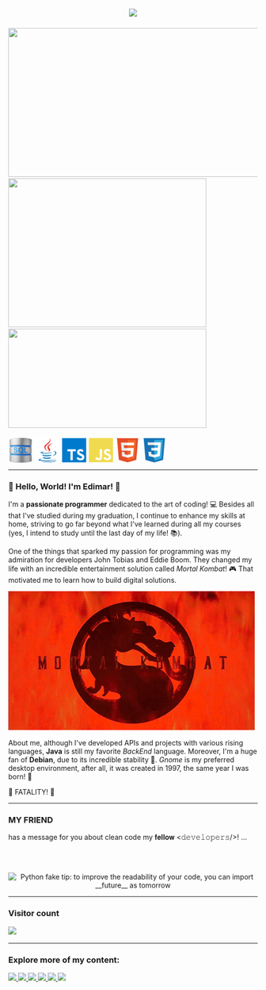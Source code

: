 <div align="center">
  <h2 align="center">
  <a href="https://git.io/typing-svg">
    <img src="https://readme-typing-svg.herokuapp.com/?lines=Hello,+There!+👋;This+is+Edimar+Santos...;Nice+to+meet+you!&center=true&size=25">
  </a>
</h2>
</div>




  <img src="https://github-readme-stats.vercel.app/api?username=Edimar-Dias-dos-Santos&show_icons=true&theme=radical" width="900" height="300">
  
 <div style="display: inline-block;">
    <img src="https://github-readme-stats.vercel.app/api/top-langs/?username=Edimar-Dias-dos-Santos&layout=donut&theme=radical" width="400" height="300">
    <img src="https://github-readme-stats.vercel.app/api/top-langs/?username=Edimar-Dias-dos-Santos&hide=javascript,html&theme=radical" width="400" height="200">
 </div>

        
<br>
    


<div style="display: inline_block"><br>
     <img align="center"  title="SQL"  height="50"  src="imgs/iconeSQL.jpg">
     <img align="center"  title="Java" height="50"  src="https://raw.githubusercontent.com/devicons/devicon/master/icons/java/java-original.svg">
     <img align="center"  title="TypeScript" height="50" src="https://raw.githubusercontent.com/devicons/devicon/master/icons/typescript/typescript-original.svg">
     <img align="center"  title="JavaScript" height="50" src="https://raw.githubusercontent.com/devicons/devicon/master/icons/javascript/javascript-plain.svg">
     <img align="center"  title="HTML" height="50" src="https://raw.githubusercontent.com/devicons/devicon/master/icons/html5/html5-original.svg">
     <img align="center"  title="CSS" height="50" src="https://raw.githubusercontent.com/devicons/devicon/master/icons/css3/css3-original.svg">
</div>

<hr>

<div>
  
### 👋 Hello, World! I'm Edimar! 🚀


<p>I'm a <strong>passionate programmer</strong> dedicated to the art of coding! 💻 Besides all that I've studied during my graduation, I continue to enhance my skills at home, striving to go far beyond what I've learned during all my courses (yes, I intend to study until the last day of my life! 📚).</p>

<p>One of the things that sparked my passion for programming was my admiration for developers John Tobias and Eddie Boom. They changed my life with an incredible entertainment solution called <em>Mortal Kombat</em>! 🎮 That motivated me to learn how to build digital solutions.</p>


<img src="imgs/mortal_kombat.gif" alt="Dragão do Mortal Kombat">

<p>About me, although I've developed APIs and projects with various rising languages, <strong>Java</strong> is still my favorite <em>BackEnd</em> language. Moreover, I'm a huge fan of <strong>Debian</strong>, due to its incredible stability 🐧. <em>Gnome</em> is my preferred desktop environment, after all, it was created in 1997, the same year I was born! 🎉</p>

<p>👊 FATALITY! 🎉</p>

</div>
<hr>


<h3>MY FRIEND</h3>
has a message for you about clean code my 𝐟𝐞𝐥𝐥𝐨𝐰 <𝚍𝚎𝚟𝚎𝚕𝚘𝚙𝚎𝚛𝚜/>! ...

<br><br>
<div align="center">
  <img src="https://user-images.githubusercontent.com/38964964/167205200-026483f2-8b0f-4101-b76f-96347a246889.png" width="50%" alt="Python fake tip: to improve the readability of your code, you can import __future__ as tomorrow">
</div>

<hr>



### Visitor count
<img src="https://profile-counter.glitch.me/vanshkapoor/count.svg" />

<hr>

### Explore more of my content:

<div> 
  <a href="https://www.youtube.com/user/yourusername" target="_blank">
    <img src="https://img.shields.io/badge/YouTube-FF0000?style=for-the-badge&logo=youtube&logoColor=white" target="_blank">
  </a>
  <a href="https://www.instagram.com/yourusername" target="_blank">
    <img src="https://img.shields.io/badge/-Instagram-%23E4405F?style=for-the-badge&logo=instagram&logoColor=white" target="_blank">
  </a>
  <a href="https://discord.gg/yourserver" target="_blank">
    <img src="https://img.shields.io/badge/Discord-7289DA?style=for-the-badge&logo=discord&logoColor=white" target="_blank">
  </a> 
  <a href="mailto:eddy.development1997@gmail.com">
    <img src="https://img.shields.io/badge/-Gmail-%23333?style=for-the-badge&logo=gmail&logoColor=white" target="_blank">
  </a>
  <a href="https://www.linkedin.com/in/yourusername" target="_blank">
    <img src="https://img.shields.io/badge/-LinkedIn-%230077B5?style=for-the-badge&logo=linkedin&logoColor=white" target="_blank">
  </a>
  <a href="https://wa.me/whatsappphonenumber" target="_blank">
    <img src="https://img.shields.io/badge/WhatsApp-25D366?style=for-the-badge&logo=whatsapp&logoColor=white" target="_blank">
  </a>
</div>

  


